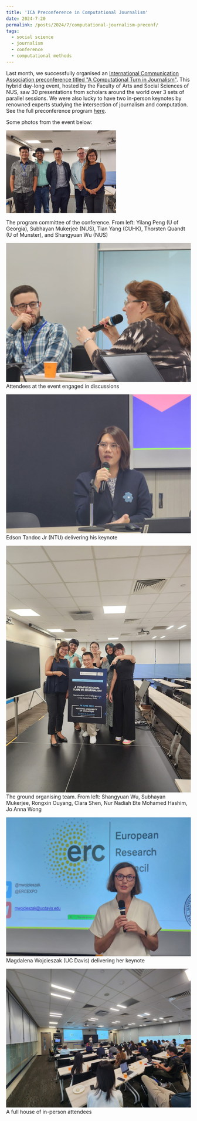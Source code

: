 ```yaml
---
title: 'ICA Preconference in Computational Journalism'
date: 2024-7-20
permalink: /posts/2024/7/computational-journalism-preconf/
tags:
  - social science
  - journalism
  - conference
  - computational methods
---
```


Last month, we successfully organised an [International Communication Association preconference titled "A Computational Turn in Journalism"](https://fass.nus.edu.sg/cnm/ica-2024/). This hybrid day-long event, hosted by the Faculty of Arts and Social Sciences of NUS, saw 30 presentations from scholars around the world over 3 sets of parallel sessions. We were also lucky to have two in-person keynotes by renowned experts studying the intersection of journalism and computation. See the full preconference program [here](https://fass.nus.edu.sg/cnm/wp-content/uploads/sites/2/2024/06/Preconference-Program-Final_20240617.pdf).

Some photos from the event below:

<img src="/assets/images/preconf1.jpg" alt="preconference 1" width="300"/>

<span style="font-size: 14px; line-height: 1;">The program committee of the conference. From left: Yilang Peng (U of Georgia), Subhayan Mukerjee (NUS), Tian Yang (CUHK), Thorsten Quandt (U of Munster), and Shangyuan Wu (NUS) </span>

![preconference 2](/assets/images/preconf2.jpg)
<span style="font-size: 14px; line-height: 1;">Attendees at the event engaged in discussions</span>

![preconference 3](/assets/images/preconf3.jpg)
<span style="font-size: 14px; line-height: 1;">Edson Tandoc Jr (NTU) delivering his keynote</span>

![preconference 4](/assets/images/preconf4.jpg)
<span style="font-size: 14px; line-height: 1;">The ground organising team. From left: Shangyuan Wu, Subhayan Mukerjee, Rongxin Ouyang, Clara Shen, Nur Nadiah Bte Mohamed Hashim, Jo Anna Wong</span>

![preconference 5](/assets/images/preconf5.jpg)
<span style="font-size: 14px; line-height: 1;">Magdalena Wojcieszak (UC Davis) delivering her keynote</span>

![preconference 6](/assets/images/preconf6.jpg)
<span style="font-size: 14px; line-height: 1;">A full house of in-person attendees</span>
